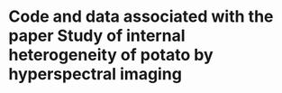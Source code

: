 # Code and data associated with the paper Study of internal heterogeneity of potato by hyperspectral imaging 
